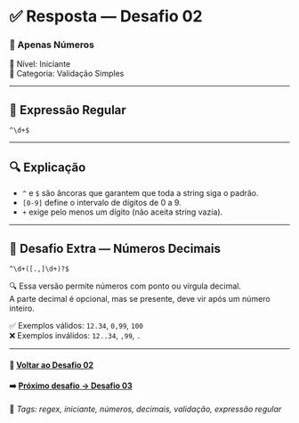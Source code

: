 # ✅ Resposta — Desafio 02

### 🧩 Apenas Números  
🔹 Nível: Iniciante  
🔹 Categoria: Validação Simples

---

## 🧪 Expressão Regular

```regex
^\d+$
```

---

## 🔍 Explicação

- `^` e `$` são âncoras que garantem que toda a string siga o padrão.  
- `[0-9]` define o intervalo de dígitos de 0 a 9.  
- `+` exige pelo menos um dígito (não aceita string vazia).

---

## 🧠 Desafio Extra — Números Decimais

```regex
^\d+([.,]\d+)?$
```

🔍 Essa versão permite números com ponto ou vírgula decimal.  
A parte decimal é opcional, mas se presente, deve vir após um número inteiro.

✅ Exemplos válidos: `12.34`, `0,99`, `100`  
❌ Exemplos inválidos: `12..34`, `,99`, `.`

---

#### 📎 [Voltar ao Desafio 02](../desafios/desafio_02.md)  
#### ➡️ [Próximo desafio → Desafio 03](../desafios/desafio_03.md)

🔖 _Tags: regex, iniciante, números, decimais, validação, expressão regular_
